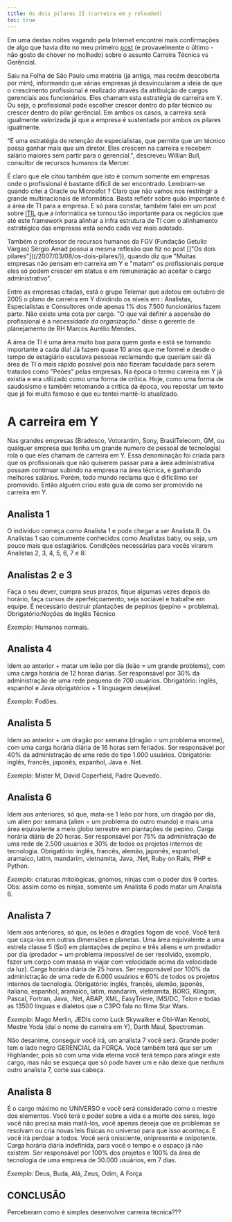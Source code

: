 ```yaml
---
title: Os dois pilares II (carreira em y reloaded)
toc: true
---
```


Em uma destas noites vagando pela Internet encontrei mais confirmações de algo que havia dito no meu primeiro [post](/2007/03/08/os-dois-pilares/) (e provavelmente o último - não gosto de chover no molhado) sobre o assunto Carreira Técnica vs Gerêncial.


Saiu na Folha de São Paulo uma matéria (já antiga, mas recém descoberta por mim), informando que várias empresas já desvincularam a ideia de que o crescimento profissional é realizado através da atribuição de cargos gerenciais aos funcionários. Eles chamam esta estratégia de carreira em Y. Ou seja, o profissional pode escolher crescer dentro do pilar técnico ou crescer dentro do pilar gerêncial. Em ambos os casos, a carreira será igualmente valorizada já que a empresa é sustentada por ambos os pilares igualmente.


"É uma estratégia de retenção de especialistas, que permite que um técnico possa ganhar mais que um diretor. Eles crescem na carreira e recebem salário maiores sem partir para o gerencial.", descreveu Willian Bull, consultor de recursos humanos da Mercer.


É claro que ele citou também que isto é comum somente em empresas onde o profissional é bastante difícil de ser encontrado. Lembram-se quando citei a Oracle ou Microsfot ? Claro que não vamos nos restringir a grande multinacionais de informática. Basta refletir sobre quão importante é a área de TI para a empresa. E só para constar, também falei em um post sobre [ITIL](/2007/03/17/itil-como-diferencial/) que a informática se tornou tão importante para os negócios que até este framework para alinhar a infra estrutura de TI com o alinhamento estratégico das empresas está sendo cada vez mais adotado.


Também o professor de recursos humanos da FGV (Fundação Getulio Vargas) Sérgio Amad possui a mesma reflexão que fiz no post []"Os dois pilares"]((/2007/03/08/os-dois-pilares/)), quando diz que "Muitas empresas não pensam em carreira em Y e "matam" os profissionais porque eles só podem crescer em status e em remuneração ao aceitar o cargo administrativo".


Entre as empresas citadas, está o grupo Telemar que adotou em outubro de 2005 o plano de carreira em Y dividindo os níveis em : Analistas, Especialistas e Consultores onde apenas 1% dos 7.500 funcionários fazem parte. Não existe uma cota por cargo. "O que vai definir a ascensão do profissional é a *necessidade da organização*." disse o gerente de planejamento de RH Marcos Aurélio Mendes.


A área de TI é uma área muito boa para quem gosta e está se tornando importante a cada dia! Já fazem quase 10 anos que me formei e desde o tempo de estagiário escutava pessoas reclamando que queriam sair dá área de TI o mais rápido possível pois não fizeram faculdade para serem tratados como "Peões" pelas empresas. Na época o termo carreira em Y já existia e era utilizado como uma forma de crítica. Hoje, como uma forma de saudosismo e também retomando a crítica da época, vou repostar um texto que já foi muito famoso e que eu tentei mantê-lo atualizado.







A carreira em Y
===============


Nas grandes empresas (Bradesco, Votorantim, Sony, BrasilTelecom, GM, ou qualquer empresa que tenha um grande numero de pessoal de tecnologia) rola o que eles chamam de carreira em Y. Essa denominação foi criada para que
os profissionais que não quiserem passar para a área administrativa possam continuar subindo na empresa na área técnica, e ganhando melhores salários. Porém, todo mundo reclama que é dificílimo ser promovido. Então alguém
criou este guia de como ser promovido na carreira em Y.

Analista 1
-----------
O indivíduo começa como Analista 1 e pode chegar a ser Analista 8. Os Analistas 1 sao comumente conhecidos como Analistas baby, ou seja, um pouco mais que estagiários. Condições necessárias para vocês virarem Analistas 2, 3, 4, 5, 6, 7 e 8:

Analistas 2 e 3
----------------
Faça o seu dever, cumpra seus prazos, fique algumas vezes depois do horário, faça cursos de aperfeiçoamento, seja sociável e trabalhe em equipe. É necessário destruir plantações de pepinos (pepino = problema). 
Obrigatório:Noções de Inglês Técnico 

*Exemplo*: Humanos normais.

Analista 4
----------
Idem ao anterior + matar um leão por dia (leão = um grande problema), com uma carga horária de 12 horas diárias. Ser responsável por 30% da administração de uma rede pequena de 700 usuários.
Obrigatório: inglês, espanhol e Java obrigatórios + 1 linguagem desejável.

*Exemplo*: Fodões.

Analista 5
-----------
Idem ao anterior + um dragão por semana (dragão = um problema enorme), com uma carga horária diária de 16 horas sem feriados. Ser responsável por 40% da administração de uma rede do tipo 1.000 usuários.
Obrigatório: inglês, francês, japonês, espanhol, Java e .Net.

*Exemplo*: Mister M, David Coperfield, Padre Quevedo.

Analista 6
----------
Idem aos anteriores, só que, mata-se 1 leão por hora, um dragão por dia, um alien por semana (alien = um problema do outro mundo) e mais uma área equivalente a meio globo terrestre em plantações de pepino. Carga horária diária de 20 horas. Ser responsável por 75% da administração de uma rede de 2.500 usuários e 30% de todos os projetos internos de tecnologia.
Obrigatório: inglês, francês, alemão, japonês, espanhol, aramaico, latim, mandarim, vietnamita, Java, .Net, Ruby on Rails, PHP e Python.

*Exemplo*: criaturas mitológicas, gnomos, ninjas com o poder dos 9 cortes.
Obs: assim como os ninjas, somente um Analista 6 pode matar um Analista 6.

Analista 7
-----------
Idem aos anteriores, só que, os leões e dragões fogem de você. Você terá que caça-los em outras dimensões e planetas. Uma área equivalente a uma estrela classe 5 (Sol) em plantações de pepino e três aliens e um predador por dia (predador = um problema impossível de ser resolvido, exemplo, fazer um corpo com massa m viajar com velocidade acima da velocidade da luz). Carga horária diária de 25 horas. Ser responsável por 100% da administração de uma rede de 6.000 usuários e 60% de todos os projetos internos de tecnologia.
Obrigatório: inglês, francês, alemão, japonês, italiano, espanhol, aramaico, latim, mandarim, vietnamita, BORG, Klingon, Pascal, Fortran, Java, .Net, ABAP, XML, EasyTrieve, IMS/DC, Telon e todas as 13500 línguas e dialetos que o C3PO fala no filme Star Wars.

*Exemplo*: Mago Merlin, JEDIs como Luck Skywalker e Obi-Wan Kenobi, Mestre Yoda (daí o nome de carreira em Y), Darth Maul, Spectroman.

Não desanime, conseguir você irá, um analista 7 você será. Grande poder tem o lado negro GERENCIAL da FORÇA. Você também terá que ser um Highlander, pois só com uma vida eterna você terá tempo para atingir este cargo, mas não se esqueça que só pode haver um e não deixe que nenhum outro analista 7, corte sua cabeça.

Analista 8
-----------
É o cargo máximo no UNIVERSO e você será considerado como o mestre dos elementos. Você terá o poder sobre a vida e a morte dos seres, logo você não precisa mais matá-los, você apenas deseja que os problemas se resolvam ou cria novas leis físicas no universo para que isso aconteça. E você irá perdoar a todos. Você será onisciente, onipresente e onipotente. Carga horária diária indefinida, para você o tempo e o espaço já não existem. Ser responsável por 100% dos projetos e 100% da área de tecnologia de uma empresa de 30.000 usuários, em 7 dias.

*Exemplo*: Deus, Buda, Alá, Zeus, Odim, A Força

CONCLUSÃO
---------

Perceberam como é simples desenvolver carreira técnica???